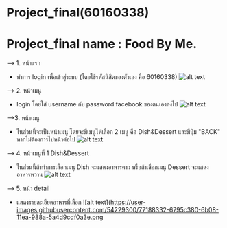 # Project_final(60160338)
# Project_final name : Food By Me.

--> 1. หน้าแรก
- ทำการ login เพื่อเข้าสู่ระบบ (โดยใช้รหัสนิสิตของตัวเอง คือ 60160338)
![alt text](https://user-images.githubusercontent.com/54229300/77187509-2d77f200-6b07-11ea-9855-e531a797d0bb.png)

--> 2. หน้าเมนู
- login โดยใส่ username กับ password facebook ของตนเองลงไป
![alt text](https://user-images.githubusercontent.com/54229300/77187562-42ed1c00-6b07-11ea-9e5e-c5130ea39ef9.png)

-->3. หน้าเมนู
- ในส่วนนี้จะเป็นหน้าเมนู โดยจะมีเมนูให้เลือก  2 เมนู คือ Dish&Dessert และมีปุ่ม "BACK" หากไม่ต้องการไปหน้าต่อไป
![alt text](https://user-images.githubusercontent.com/54229300/77188109-14bc0c00-6b08-11ea-9957-60857c45b511.png)

--> 4. หน้าเมนูที่ 1 Dish&Dessert
- ในส่วนนี้ถ้าทำการเลือกเมนู Dish จะแสดงอาหารคาว หรือถ้าเลือกเมนู Dessert จะแสดงอาหารหวาน
![alt text](https://user-images.githubusercontent.com/54229300/77188178-2f8e8080-6b08-11ea-983e-78cb6f6c3829.png)

--> 5. หน้า detail
- แสดงรายละเอียดอาหารที่เลือก
![alt text](https://user-images.githubusercontent.com/54229300/77188332-6795c380-6b08-11ea-988a-5a4d9cdf0a3e.png
